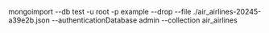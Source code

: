 mongoimport --db test -u root -p example --drop --file ./air_airlines-20245-a39e2b.json --authenticationDatabase admin --collection air_airlines
